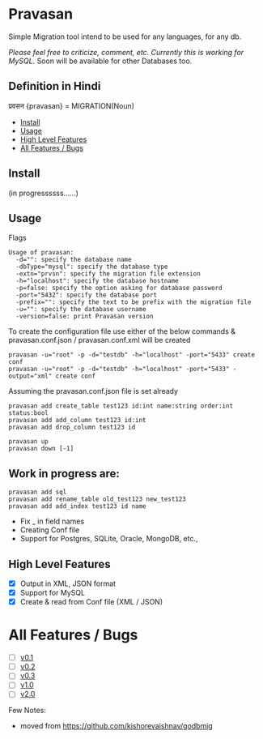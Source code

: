Pravasan
========
Simple Migration tool intend to be used for any languages, for any db.

*Please feel free to criticize, comment, etc.*
*Currently this is working for MySQL.* Soon will be available for other Databases too.

Definition in Hindi
----
प्रवसन {pravasan} = MIGRATION(Noun)

* [Install](#install)
* [Usage](#usage)
* [High Level Features](#high-level-features)
* [All Features / Bugs](#all-features--bugs)

Install
-------
(in progressssss......)

Usage
-----

Flags
```
Usage of pravasan:
  -d="": specify the database name
  -dbType="mysql": specify the database type
  -extn="prvsn": specify the migration file extension
  -h="localhost": specify the database hostname
  -p=false: specify the option asking for database password
  -port="5432": specify the database port
  -prefix="": specify the text to be prefix with the migration file
  -u="": specify the database username
  -version=false: print Pravasan version
```

To create the configuration file use either of the below commands & pravasan.conf.json / pravasan.conf.xml will be created
```
pravasan -u="root" -p -d="testdb" -h="localhost" -port="5433" create conf 
pravasan -u="root" -p -d="testdb" -h="localhost" -port="5433" -output="xml" create conf 
```

Assuming the pravasan.conf.json file is set already
```
pravasan add create_table test123 id:int name:string order:int status:bool
pravasan add add_column test123 id:int
pravasan add drop_column test123 id

pravasan up
pravasan down [-1]
```

Work in progress are:
----
```
pravasan add sql 
pravasan add rename_table old_test123 new_test123
pravasan add add_index test123 id name
```
* Fix _ in field names 
* Creating Conf file
* Support for Postgres, SQLite, Oracle, MongoDB, etc.,

High Level Features
----
- [x] Output in XML, JSON format
- [x] Support for MySQL
- [x] Create & read from Conf file (XML / JSON)

All Features / Bugs
========
- [ ] [v0.1](https://github.com/pravasan/pravasan/milestones/v0.1)
- [ ] [v0.2](https://github.com/pravasan/pravasan/milestones/v0.2)
- [ ] [v0.3](https://github.com/pravasan/pravasan/milestones/v0.3)
- [ ] [v1.0](https://github.com/pravasan/pravasan/milestones/v1.0)
- [ ] [v2.0](https://github.com/pravasan/pravasan/milestones/v2.0)

Few Notes: 
* moved from https://github.com/kishorevaishnav/godbmig